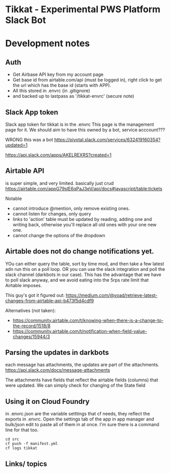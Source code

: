 # Tikkat - Experimental PWS Platform Slack Bot



# Development notes




## Auth

- Get Airbase API key from my account page
- Get base id from airtable.com/api (must be logged in), right click to get the url which
has the base id (starts with APP).
- All this stored in .envrc (in .gitignore)
- and backed up to lastpass as '/tikkat-envrc' (secure note)


## Slack App token
Slack app token for tikkat is in the .envrc  This page is the management page for it.  We should aim
to have this owned by a bot, service acccount???

WRONG this was a bot https://pivotal.slack.com/services/632419160354?updated=1


https://api.slack.com/apps/AKELREXRS?created=1




## Airtable API 
is super simple, and very limited.  basically just crud
https://airtable.com/appG79slE6qPaJ3eV/api/docs#javascript/table:tickets


Notable
- cannot introduce @mention, only remove existing ones.
- cannot listen for changes, only query
- links to 'action' table must be updated by reading, adding one and
  writing back, otherwise you'll replace all old ones with your one
  new one.
- cannot change the options of the dropdown




## Airtable does not do change notifications yet.  
YOu can either query the table, sort by time mod, and then take a few
latest adn run this on a poll loop.
OR you can use the slack integration and poll the slack channel
(darkbots in our case).  This has the advantage that we have to poll
slack anyway, and we avoid eating into the 5rps rate limit that
Airtable imposes.

This guy's got it figured out:
https://medium.com/@yoad/retrieve-latest-changes-from-airtable-api-b473f5d4cdf9


Alternatives (not taken):
- https://community.airtable.com/t/knowing-when-there-is-a-change-to-the-record/1518/8
- https://community.airtable.com/t/notification-when-field-value-changes/15944/3


## Parsing the updates in darkbots

each message has attachments, the updates are part of the attachments.
https://api.slack.com/docs/message-attachments

The attachments have fields that reflect the airtable fields (columns) that were updated.  We can
simply check for changing of the State field


## Using it on Cloud Foundry

in .envrc.json are the variable setttings that cf needs, they reflect the exports in .envrc.  Open the settings tab of the 
app in app manager and bulk/json edit to paste all of them in at once.  I'm sure there is a command line for that too.

```
cd src 
cf push -f manifest.yml 
cf logs tikkat
```



## Links/ topics

